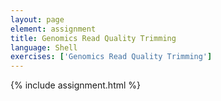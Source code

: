 ```yaml
---
layout: page
element: assignment
title: Genomics Read Quality Trimming
language: Shell
exercises: ['Genomics Read Quality Trimming']
---
```


{% include assignment.html %}